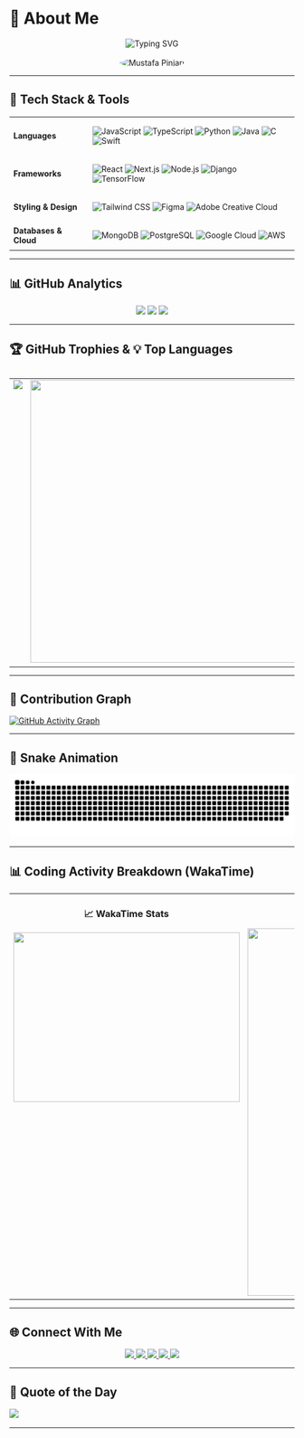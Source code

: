 # 💫 About Me

<div align="center">
  <img src="https://readme-typing-svg.demolab.com?font=Fira+Code&weight=600&size=24&duration=3000&pause=1000&color=00FF00&center=true&vCenter=true&width=800&height=50&lines=Hey+there!+I'm+Mustafa+Pinjari;A+passionate+Frontend+Developer;Building+seamless+web+experiences;4%2B+years+of+coding+adventures;Open+to+collaborate+and+create" alt="Typing SVG" />
  <br><br>
  <img src="https://github.com/MustafaPinjari.png" alt="Mustafa Pinjari" width="150" style="border-radius: 50%;" />
</div>

---

## 🧰 Tech Stack & Tools

<table>
  <tr>
    <td><strong>Languages</strong></td>
    <td>

![JavaScript](https://img.shields.io/badge/-JavaScript-F7DF1E?style=for-the-badge&logo=javascript&logoColor=black)
![TypeScript](https://img.shields.io/badge/-TypeScript-3178C6?style=for-the-badge&logo=typescript&logoColor=white)
![Python](https://img.shields.io/badge/-Python-3776AB?style=for-the-badge&logo=python&logoColor=white)
![Java](https://img.shields.io/badge/-Java-007396?style=for-the-badge&logo=openjdk&logoColor=white)
![C](https://img.shields.io/badge/-C-A8B9CC?style=for-the-badge&logo=c&logoColor=white)
![Swift](https://img.shields.io/badge/-Swift-FA7343?style=for-the-badge&logo=swift&logoColor=white)

</td>
  </tr>
  <tr>
    <td><strong>Frameworks</strong></td>
    <td>

![React](https://img.shields.io/badge/-React-61DAFB?style=for-the-badge&logo=react&logoColor=white)
![Next.js](https://img.shields.io/badge/-Next.js-000000?style=for-the-badge&logo=next.js&logoColor=white)
![Node.js](https://img.shields.io/badge/-Node.js-339933?style=for-the-badge&logo=node.js&logoColor=white)
![Django](https://img.shields.io/badge/-Django-092E20?style=for-the-badge&logo=django&logoColor=white)
![TensorFlow](https://img.shields.io/badge/-TensorFlow-FF6F00?style=for-the-badge&logo=tensorflow&logoColor=white)

</td>
  </tr>
  <tr>
    <td><strong>Styling & Design</strong></td>
    <td>

![Tailwind CSS](https://img.shields.io/badge/-Tailwind_CSS-38B2AC?style=for-the-badge&logo=tailwind-css&logoColor=white)
![Figma](https://img.shields.io/badge/-Figma-F24E1E?style=for-the-badge&logo=figma&logoColor=white)
![Adobe Creative Cloud](https://img.shields.io/badge/-Adobe%20Creative%20Cloud-DA1F26?style=for-the-badge&logo=adobe-creative-cloud&logoColor=white)

</td>
  </tr>
  <tr>
    <td><strong>Databases & Cloud</strong></td>
    <td>

![MongoDB](https://img.shields.io/badge/-MongoDB-47A248?style=for-the-badge&logo=mongodb&logoColor=white)
![PostgreSQL](https://img.shields.io/badge/-PostgreSQL-4169E1?style=for-the-badge&logo=postgresql&logoColor=white)
![Google Cloud](https://img.shields.io/badge/-Google_Cloud-4285F4?style=for-the-badge&logo=google-cloud&logoColor=white)
![AWS](https://img.shields.io/badge/-AWS-232F3E?style=for-the-badge&logo=amazon-aws&logoColor=white)

</td>
  </tr>
</table>

---

## 📊 GitHub Analytics

<div align="center">
  <img src="https://github-readme-stats.vercel.app/api?username=MustafaPinjari&show_icons=true&theme=radical&include_all_commits=true&count_private=true" height="200" />
  <img src="https://github-readme-streak-stats.herokuapp.com/?user=MustafaPinjari&theme=radical" height="200" />
  <img src="https://github-profile-summary-cards.vercel.app/api/cards/profile-details?username=MustafaPinjari&theme=radical" />
</div>

---

## 🏆 GitHub Trophies & 💡 Top Languages

<table>
<table>
  <tr>
    <td align="center" valign="top" width="60%">
      <img src="https://github-profile-trophy.vercel.app/?username=MustafaPinjari&theme=radical&no-bg=true&no-frame=true&margin-w=15&margin-h=15&row=2&column=3" />
    </td>
    <td align="center" valign="top" width="40%">
      <img src="https://github-readme-stats.vercel.app/api/top-langs/?username=MustafaPinjari&layout=compact&theme=radical&langs_count=8" width="500" height="500" />
    </td>
  </tr>
</table>



---

## 🧩 Contribution Graph

[![GitHub Activity Graph](https://github-readme-activity-graph.vercel.app/graph?username=MustafaPinjari&theme=github-compact)](https://github.com/ashutosh00710/github-readme-activity-graph)

---

## 🐍 Snake Animation

![Snake animation (dark)](https://raw.githubusercontent.com/Platane/snk/output/github-contribution-grid-snake-dark.svg)

---

## 📊 Coding Activity Breakdown (WakaTime)

<table>
  <tr>
    <td align="center" valign="top" width="50%">
      
### 📈 WakaTime Stats

<img src="https://github-readme-stats.vercel.app/api/wakatime?username=MustafaPinjari&layout=compact&theme=radical" width="400" height="300" />

</td>
    <td align="center" valign="top" width="50%">
      
### 🧭 Time Distribution

<img src="https://wakatime.com/share/@018d1bb6-c4dc-4169-8c9e-ff71f686f46b/bc8d4e23-ddd4-45ad-88c2-998a2fc169af.svg" width="7000" height="650" />

</td>
  </tr>
</table>

---

## 🌐 Connect With Me

<div align="center">
  <a href="https://www.linkedin.com/in/mustafa-pinjari-287625256/">
    <img src="https://img.shields.io/badge/LinkedIn-0077B5?style=for-the-badge&logo=linkedin&logoColor=white" />
  </a>
  <a href="https://leetcode.com/u/Mustafa_Pinjari/">
    <img src="https://img.shields.io/badge/LeetCode-FFA116?style=for-the-badge&logo=leetcode&logoColor=white" />
  </a>
  <a href="https://stackoverflow.com/users/26745237/mustafapinjari">
    <img src="https://img.shields.io/badge/Stack_Overflow-FE7A16?style=for-the-badge&logo=stack-overflow&logoColor=white" />
  </a>
  <a href="https://devfolio.co/@Mustafa_Pinjari">
    <img src="https://img.shields.io/badge/Devfolio-000000?style=for-the-badge&logo=devfolio&logoColor=white" />
  </a>
  <a href="https://huggingface.co/MustafaPinjari">
    <img src="https://img.shields.io/badge/Hugging%20Face-FFD21F?style=for-the-badge&logo=huggingface&logoColor=black" />
  </a>
</div>

---

## 📜 Quote of the Day

<img src="https://quotes-github-readme.vercel.app/api?type=horizontal&theme=dark" />

---


